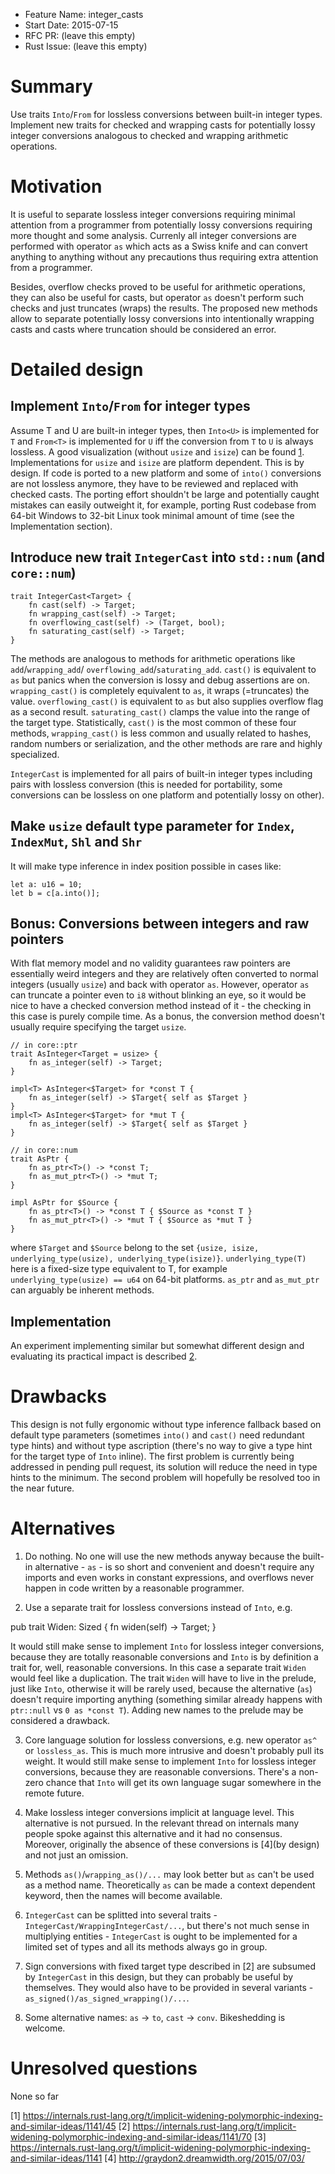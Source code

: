 - Feature Name: integer_casts
- Start Date: 2015-07-15
- RFC PR: (leave this empty)
- Rust Issue: (leave this empty)

# Summary

Use traits `Into`/`From` for lossless conversions between built-in integer types. Implement new
traits for checked and wrapping casts for potentially lossy integer conversions analogous to checked
and wrapping arithmetic operations.

# Motivation

It is useful to separate lossless integer conversions requiring minimal attention from a programmer
from potentially lossy conversions requiring more thought and some analysis. Currenly all integer
conversions are performed with operator `as` which acts as a Swiss knife and can convert anything to
anything without any precautions thus requiring extra attention from a programmer.

Besides, overflow checks proved to be useful for arithmetic operations, they can also be useful for
casts, but operator `as` doesn't perform such checks and just truncates (wraps) the results.
The proposed new methods allow to separate potentially lossy conversions into intentionally wrapping
casts and casts where truncation should be considered an error.

# Detailed design

## Implement `Into`/`From` for integer types

Assume T and U are built-in integer types, then `Into<U>` is implemented for `T` and `From<T>` is
implemented for `U` iff the conversion from `T` to `U` is always lossless.
A good visualization (without `usize` and `isize`) can be found [1](here).
Implementations for `usize` and `isize` are platform dependent. This is by design. If code is ported
to a new platform and some of `into()` conversions are not lossless anymore, they have to be
reviewed and replaced with checked casts. The porting effort shouldn't be large and potentially
caught mistakes can easily outweight it, for example, porting Rust codebase from 64-bit Windows to
32-bit Linux took minimal amount of time (see the Implementation section).

## Introduce new trait `IntegerCast` into `std::num` (and `core::num`)

```
trait IntegerCast<Target> {
    fn cast(self) -> Target;
    fn wrapping_cast(self) -> Target;
    fn overflowing_cast(self) -> (Target, bool);
    fn saturating_cast(self) -> Target;
}
```

The methods are analogous to methods for arithmetic operations like `add`/`wrapping_add`/
`overflowing_add`/`saturating_add`.
`cast()` is equivalent to `as` but panics when the conversion is lossy and debug assertions are on.
`wrapping_cast()` is completely equivalent to `as`, it wraps (=truncates) the value.
`overflowing_cast()` is equivalent to `as` but also supplies overflow flag as a second result.
`saturating_cast()` clamps the value into the range of the target type.
Statistically, `cast()` is the most common of these four methods, `wrapping_cast()` is less common
and usually related to hashes, random numbers or serialization, and the other methods are rare and
highly specialized.

`IntegerCast` is implemented for all pairs of built-in integer types including pairs with lossless
conversion (this is needed for portability, some conversions can be lossless on one platform and
potentially lossy on other).

## Make `usize` default type parameter for `Index`, `IndexMut`, `Shl` and `Shr`

It will make type inference in index position possible in cases like:
```
let a: u16 = 10;
let b = c[a.into()];
```

## Bonus: Conversions between integers and raw pointers
With flat memory model and no validity guarantees raw pointers are essentially weird integers and
they are relatively often converted to normal integers (usually `usize`) and back with operator
`as`. However, operator `as` can truncate a pointer even to `i8` without blinking an eye, so it
would be nice to have a checked conversion method instead of it - the checking in this case is
purely compile time. As a bonus, the conversion method doesn't usually require specifying the target
`usize`.

```
// in core::ptr
trait AsInteger<Target = usize> {
    fn as_integer(self) -> Target;
}

impl<T> AsInteger<$Target> for *const T {
    fn as_integer(self) -> $Target{ self as $Target }
}
impl<T> AsInteger<$Target> for *mut T {
    fn as_integer(self) -> $Target{ self as $Target }
}

// in core::num
trait AsPtr {
    fn as_ptr<T>() -> *const T;
    fn as_mut_ptr<T>() -> *mut T;
}

impl AsPtr for $Source {
    fn as_ptr<T>() -> *const T { $Source as *const T }
    fn as_mut_ptr<T>() -> *mut T { $Source as *mut T }
}
```

where `$Target` and `$Source` belong to the set `{usize, isize, underlying_type(usize),
underlying_type(isize)}`. `underlying_type(T)` here is a fixed-size type equivalent to T, for
example `underlying_type(usize) == u64` on 64-bit platforms.
`as_ptr` and `as_mut_ptr` can arguably be inherent methods.

## Implementation
An experiment implementing similar but somewhat different design and evaluating its practical
impact is described [2](here).

# Drawbacks

This design is not fully ergonomic without type inference fallback based on default type parameters
(sometimes `into()` and `cast()` need redundant type hints) and without type ascription (there's no
way to give a type hint for the target type of `Into` inline). The first problem is currently being
addressed in pending pull request, its solution will reduce the need in type hints to the minimum.
The second problem will hopefully be resolved too in the near future.

# Alternatives

1. Do nothing. No one will use the new methods anyway because the built-in alternative - `as` - is
so short and convenient and doesn't require any imports and even works in constant expressions,
and overflows never happen in code written by a reasonable programmer.

2. Use a separate trait for lossless conversions instead of `Into`, e.g.

pub trait Widen<Target>: Sized {
    fn widen(self) -> Target;
}

It would still make sense to implement `Into` for lossless integer conversions, because they are
totally reasonable conversions and `Into` is by definition a trait for, well, reasonable
conversions. In this case a separate trait `Widen` would feel like a duplication.
The trait `Widen` will have to live in the prelude, just like `Into`, otherwise it will be rarely
used, because the alternative (`as`) doesn't require importing anything (something similar already
happens with `ptr::null` vs `0 as *const T`). Adding new names to the prelude may be considered a
drawback.

3. Core language solution for lossless conversions, e.g. new operator `as^` or `lossless_as`.
This is much more intrusive and doesn't probably pull its weight.
It would still make sense to implement `Into` for lossless integer conversions, because they are
reasonable conversions. There's a non-zero chance that `Into` will get its own language sugar
somewhere in the remote future.

4. Make lossless integer conversions implicit at language level. This alternative is not pursued.
In the relevant thread on internals many people spoke against this alternative and it had no
consensus. Moreover, originally the absence of these conversions is [4](by design) and not just an
omission.

5. Methods `as()`/`wrapping_as()/...` may look better but `as` can't be used as a method name.
Theoretically `as` can be made a context dependent keyword, then the names will become available.

6. `IntegerCast` can be splitted into several traits - `IntegerCast/WrappingIntegerCast/...`, but
there's not much sense in multiplying entities - `IntegerCast` is ought to be implemented for a
limited set of types and all its methods always go in group.

7. Sign conversions with fixed target type described in [2] are subsumed by `IntegerCast` in this
design, but they can probably be useful by themselves. They would also have to be provided in
several variants - `as_signed()/as_signed_wrapping()/...`.

8. Some alternative names: `as` -> `to`, `cast` -> `conv`. Bikeshedding is welcome.

# Unresolved questions

None so far

[1] https://internals.rust-lang.org/t/implicit-widening-polymorphic-indexing-and-similar-ideas/1141/45
[2] https://internals.rust-lang.org/t/implicit-widening-polymorphic-indexing-and-similar-ideas/1141/70
[3] https://internals.rust-lang.org/t/implicit-widening-polymorphic-indexing-and-similar-ideas/1141
[4] http://graydon2.dreamwidth.org/2015/07/03/
